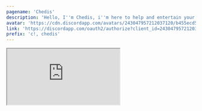 ```yaml
---
pagename: 'Chedis'
description: 'Hello, I''m Chedis, i''m here to help and entertain your discord server with my music and commands.'
avatar: 'https://cdn.discordapp.com/avatars/243047957212037120/b455ecd53dfeaa739a3a07d29000a333'
link: 'https://discordapp.com/oauth2/authorize?client_id=243047957212037120&scope=bot&permissions=0'
prefix: 'c!, chedis'
---
```

<iframe src="https://chedis.olympiccode.net" class="ls-iframe"></iframe>
<!--
This data was imported from ls.terminal.ink
-->
